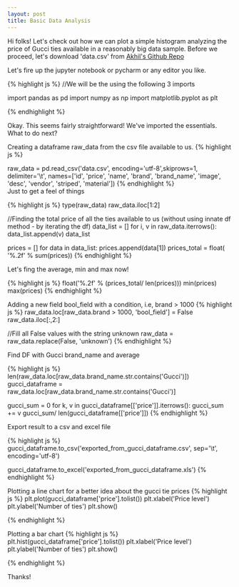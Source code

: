 ```yaml
---
layout: post
title: Basic Data Analysis
---
```


Hi folks! Let's check out how we can plot a simple histogram analyzing the price of Gucci ties available in a reasonably big data sample.
Before we proceed, let's download 'data.csv' from [Akhil's Github Repo](https://github.com/akhil-sreehari/TieAnalysis)

Let's fire up the jupyter notebook or pycharm or any editor you like.

{% highlight js %}
//We will be the using the following 3 imports

import pandas as pd
import numpy as np
import matplotlib.pyplot as plt

{% endhighlight %}

Okay. This seems fairly straightforward! We've imported the essentials. What to do next?

Creating a dataframe raw_data from the csv file available to us.
{% highlight js %}

raw_data = pd.read_csv('data.csv', encoding='utf-8',skiprows=1, delimiter='\t', names=['id', 'price', 'name',
                                                                           'brand', 'brand_name',
                                                                           'image', 'desc', 'vendor',
                                                                           'striped', 'material'])
{% endhighlight %}                                                                           
Just to get a feel of things

{% highlight js %}
type(raw_data)
raw_data.iloc[1:2]

//Finding the total price of all the ties available to us (without using innate df method - by iterating the df)
data_list = []
for i, v in raw_data.iterrows():
    data_list.append(v)
data_list

prices = []
for data in data_list:
    prices.append(data[1])
prices_total = float( '%.2f' % sum(prices))
{% endhighlight %}  

Let's fing the average, min and max now!

{% highlight js %}
float('%.2f' % (prices_total/ len(prices)))
min(prices)
max(prices)
{% endhighlight %}  

Adding a new field bool_field with a condition, i.e, brand > 1000
{% highlight js %}
raw_data.loc[raw_data.brand > 1000, 'bool_field'] = False
raw_data.iloc[:,2:]

//Fill all False values with the string unknown
raw_data = raw_data.replace(False, 'unknown')
{% endhighlight %}

Find DF with Gucci brand_name and average

{% highlight js %}
len(raw_data.loc[raw_data.brand_name.str.contains('Gucci')])
gucci_dataframe = raw_data.loc[raw_data.brand_name.str.contains('Gucci')]

gucci_sum = 0
for k, v in gucci_dataframe[['price']].iterrows():
    gucci_sum += v
gucci_sum/ len(gucci_dataframe[['price']])
{% endhighlight %}

Export result to a csv and excel file

{% highlight js %}
gucci_dataframe.to_csv('exported_from_gucci_dataframe.csv', sep='\t', encoding='utf-8')

gucci_dataframe.to_excel('exported_from_gucci_dataframe.xls')
{% endhighlight %}

Plotting a line chart for a better idea about the gucci tie prices
{% highlight js %}
plt.plot(gucci_dataframe['price'].tolist())
plt.xlabel('Price level')
plt.ylabel('Number of ties')
plt.show()

{% endhighlight %}

Plotting a bar chart
{% highlight js %}
plt.hist(gucci_dataframe['price'].tolist())
plt.xlabel('Price level')
plt.ylabel('Number of ties')
plt.show()   

{% endhighlight %}


Thanks!

